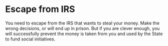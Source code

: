 # Escape from IRS

You need to escape from the IRS that wants to steal your money. Make the wrong decisions, or will end up in prison. But if you are clever enough, you will successfully prevent the money is taken from you and used by the State to fund social initiatives.
